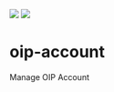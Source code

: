 [![](https://travis-ci.org/oipwg/oip-account.svg?branch=master)](https://travis-ci.org/oipwg/oip-account)
[![](https://img.shields.io/npm/v/oip-account.svg)](https://www.npmjs.com/package/oip-account)
# oip-account
Manage OIP Account

